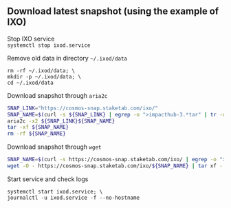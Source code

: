 ## Download latest snapshot (using the example of IXO)  
Stop IXO service  
`systemctl stop ixod.service`  

Remove old data in directory `~/.ixod/data`  
```
rm -rf ~/.ixod/data; \
mkdir -p ~/.ixod/data; \
cd ~/.ixod/data
```

Download snapshot through `aria2c`  
```bash
SNAP_LINK="https://cosmos-snap.staketab.com/ixo/"
SNAP_NAME=$(curl -s ${SNAP_LINK} | egrep -o ">impacthub-3.*tar" | tr -d ">")
aria2c -x2 ${SNAP_LINK}${SNAP_NAME}
tar -xf ${SNAP_NAME}
rm -rf ${SNAP_NAME}
```

Download snapshot through `wget`  
```bash
SNAP_NAME=$(curl -s https://cosmos-snap.staketab.com/ixo/ | egrep -o ">impacthub-3.*tar" | tr -d ">"); \
wget -O - https://cosmos-snap.staketab.com/ixo/${SNAP_NAME} | tar xf -
```

Start service and check logs  
```
systemctl start ixod.service; \
journalctl -u ixod.service -f --no-hostname
```
